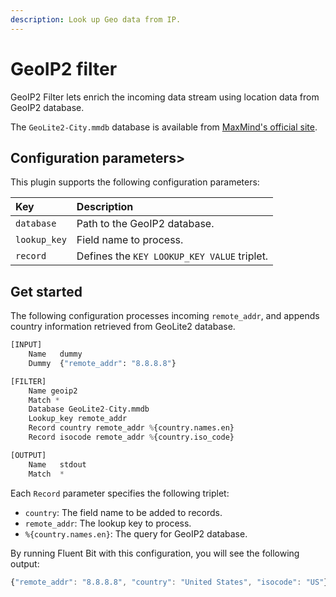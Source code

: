 ```yaml
---
description: Look up Geo data from IP.
---
```


# GeoIP2 filter

GeoIP2 Filter lets enrich the incoming data stream using location data from GeoIP2 database.

The `GeoLite2-City.mmdb` database is available from [MaxMind's official site](https://dev.maxmind.com/geoip/geoip2/geolite2/).

## Configuration parameters>

This plugin supports the following configuration parameters:

| Key | Description |
| :--- | :--- |
| `database` | Path to the GeoIP2 database. |
| `lookup_key` | Field name to process. |
| `record` | Defines the `KEY LOOKUP_KEY VALUE` triplet. |

## Get started

The following configuration processes incoming `remote_addr`, and appends country information retrieved from GeoLite2 database.

```python
[INPUT]
    Name   dummy
    Dummy  {"remote_addr": "8.8.8.8"}

[FILTER]
    Name geoip2
    Match *
    Database GeoLite2-City.mmdb
    Lookup_key remote_addr
    Record country remote_addr %{country.names.en}
    Record isocode remote_addr %{country.iso_code}

[OUTPUT]
    Name   stdout
    Match  *
```

Each `Record` parameter specifies the following triplet:

- `country`: The field name to be added to records.
- `remote_addr`: The lookup key to process.
- `%{country.names.en}`: The query for GeoIP2 database.

By running Fluent Bit with this configuration, you will see the following output:

```javascript
{"remote_addr": "8.8.8.8", "country": "United States", "isocode": "US"}
```
